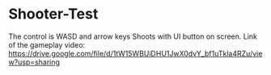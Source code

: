 # Shooter-Test
The control is WASD and arrow keys
Shoots with UI button on screen.
Link of the gameplay video:  https://drive.google.com/file/d/1tW15WBUiDHU1JwX0dvY_bf1uTkla4RZu/view?usp=sharing
